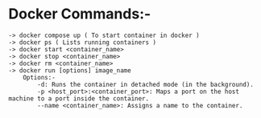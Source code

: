 # Docker Commands:- 
    -> docker compose up ( To start container in docker )
    -> docker ps ( Lists running containers )
    -> docker start <container_name>
    -> docker stop <container_name>
    -> docker rm <container_name>
    -> docker run [options] image_name
        Options:-
            -d: Runs the container in detached mode (in the background). 
            -p <host_port>:<container_port>: Maps a port on the host machine to a port inside the container. 
            --name <container_name>: Assigns a name to the container. 
